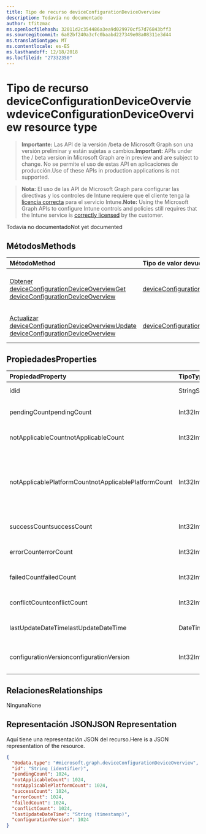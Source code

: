 ```yaml
---
title: Tipo de recurso deviceConfigurationDeviceOverview
description: Todavía no documentado
author: tfitzmac
ms.openlocfilehash: 32011d2c354486a3ea9d029970cf57d76843bff3
ms.sourcegitcommit: 6a82bf240a3cfc0baabd227349e08a08311e3d44
ms.translationtype: MT
ms.contentlocale: es-ES
ms.lasthandoff: 12/18/2018
ms.locfileid: "27332350"
---
```

# <a name="deviceconfigurationdeviceoverview-resource-type"></a><span data-ttu-id="78b0f-103">Tipo de recurso deviceConfigurationDeviceOverview</span><span class="sxs-lookup"><span data-stu-id="78b0f-103">deviceConfigurationDeviceOverview resource type</span></span>

> <span data-ttu-id="78b0f-104">**Importante:** Las API de la versión /beta de Microsoft Graph son una versión preliminar y están sujetas a cambios.</span><span class="sxs-lookup"><span data-stu-id="78b0f-104">**Important:** APIs under the / beta version in Microsoft Graph are in preview and are subject to change.</span></span> <span data-ttu-id="78b0f-105">No se permite el uso de estas API en aplicaciones de producción.</span><span class="sxs-lookup"><span data-stu-id="78b0f-105">Use of these APIs in production applications is not supported.</span></span>

> <span data-ttu-id="78b0f-106">**Nota:** El uso de las API de Microsoft Graph para configurar las directivas y los controles de Intune requiere que el cliente tenga la [licencia correcta](https://go.microsoft.com/fwlink/?linkid=839381) para el servicio Intune.</span><span class="sxs-lookup"><span data-stu-id="78b0f-106">**Note:** Using the Microsoft Graph APIs to configure Intune controls and policies still requires that the Intune service is [correctly licensed](https://go.microsoft.com/fwlink/?linkid=839381) by the customer.</span></span>

<span data-ttu-id="78b0f-107">Todavía no documentado</span><span class="sxs-lookup"><span data-stu-id="78b0f-107">Not yet documented</span></span>
## <a name="methods"></a><span data-ttu-id="78b0f-108">Métodos</span><span class="sxs-lookup"><span data-stu-id="78b0f-108">Methods</span></span>
|<span data-ttu-id="78b0f-109">Método</span><span class="sxs-lookup"><span data-stu-id="78b0f-109">Method</span></span>|<span data-ttu-id="78b0f-110">Tipo de valor devuelto</span><span class="sxs-lookup"><span data-stu-id="78b0f-110">Return Type</span></span>|<span data-ttu-id="78b0f-111">Descripción</span><span class="sxs-lookup"><span data-stu-id="78b0f-111">Description</span></span>|
|:---|:---|:---|
|[<span data-ttu-id="78b0f-112">Obtener deviceConfigurationDeviceOverview</span><span class="sxs-lookup"><span data-stu-id="78b0f-112">Get deviceConfigurationDeviceOverview</span></span>](../api/intune-deviceconfig-deviceconfigurationdeviceoverview-get.md)|[<span data-ttu-id="78b0f-113">deviceConfigurationDeviceOverview</span><span class="sxs-lookup"><span data-stu-id="78b0f-113">deviceConfigurationDeviceOverview</span></span>](../resources/intune-deviceconfig-deviceconfigurationdeviceoverview.md)|<span data-ttu-id="78b0f-114">Lea las propiedades y las relaciones del objeto [deviceConfigurationDeviceOverview](../resources/intune-deviceconfig-deviceconfigurationdeviceoverview.md).</span><span class="sxs-lookup"><span data-stu-id="78b0f-114">Read properties and relationships of the [deviceConfigurationDeviceOverview](../resources/intune-deviceconfig-deviceconfigurationdeviceoverview.md) object.</span></span>|
|[<span data-ttu-id="78b0f-115">Actualizar deviceConfigurationDeviceOverview</span><span class="sxs-lookup"><span data-stu-id="78b0f-115">Update deviceConfigurationDeviceOverview</span></span>](../api/intune-deviceconfig-deviceconfigurationdeviceoverview-update.md)|[<span data-ttu-id="78b0f-116">deviceConfigurationDeviceOverview</span><span class="sxs-lookup"><span data-stu-id="78b0f-116">deviceConfigurationDeviceOverview</span></span>](../resources/intune-deviceconfig-deviceconfigurationdeviceoverview.md)|<span data-ttu-id="78b0f-117">Actualice las propiedades de un objeto [deviceConfigurationDeviceOverview](../resources/intune-deviceconfig-deviceconfigurationdeviceoverview.md).</span><span class="sxs-lookup"><span data-stu-id="78b0f-117">Update the properties of a [deviceConfigurationDeviceOverview](../resources/intune-deviceconfig-deviceconfigurationdeviceoverview.md) object.</span></span>|

## <a name="properties"></a><span data-ttu-id="78b0f-118">Propiedades</span><span class="sxs-lookup"><span data-stu-id="78b0f-118">Properties</span></span>
|<span data-ttu-id="78b0f-119">Propiedad</span><span class="sxs-lookup"><span data-stu-id="78b0f-119">Property</span></span>|<span data-ttu-id="78b0f-120">Tipo</span><span class="sxs-lookup"><span data-stu-id="78b0f-120">Type</span></span>|<span data-ttu-id="78b0f-121">Descripción</span><span class="sxs-lookup"><span data-stu-id="78b0f-121">Description</span></span>|
|:---|:---|:---|
|<span data-ttu-id="78b0f-122">id</span><span class="sxs-lookup"><span data-stu-id="78b0f-122">id</span></span>|<span data-ttu-id="78b0f-123">String</span><span class="sxs-lookup"><span data-stu-id="78b0f-123">String</span></span>|<span data-ttu-id="78b0f-124">Clave de la entidad.</span><span class="sxs-lookup"><span data-stu-id="78b0f-124">Key of the entity.</span></span>|
|<span data-ttu-id="78b0f-125">pendingCount</span><span class="sxs-lookup"><span data-stu-id="78b0f-125">pendingCount</span></span>|<span data-ttu-id="78b0f-126">Int32</span><span class="sxs-lookup"><span data-stu-id="78b0f-126">Int32</span></span>|<span data-ttu-id="78b0f-127">Número de dispositivos pendientes</span><span class="sxs-lookup"><span data-stu-id="78b0f-127">Number of pending devices</span></span>|
|<span data-ttu-id="78b0f-128">notApplicableCount</span><span class="sxs-lookup"><span data-stu-id="78b0f-128">notApplicableCount</span></span>|<span data-ttu-id="78b0f-129">Int32</span><span class="sxs-lookup"><span data-stu-id="78b0f-129">Int32</span></span>|<span data-ttu-id="78b0f-130">Número de dispositivos no aplicables</span><span class="sxs-lookup"><span data-stu-id="78b0f-130">Number of not applicable devices</span></span>|
|<span data-ttu-id="78b0f-131">notApplicablePlatformCount</span><span class="sxs-lookup"><span data-stu-id="78b0f-131">notApplicablePlatformCount</span></span>|<span data-ttu-id="78b0f-132">Int32</span><span class="sxs-lookup"><span data-stu-id="78b0f-132">Int32</span></span>|<span data-ttu-id="78b0f-133">Número de dispositivos no aplicables debido a la plataforma de error de coincidencia y la directiva</span><span class="sxs-lookup"><span data-stu-id="78b0f-133">Number of not applicable devices due to mismatch platform and policy</span></span>|
|<span data-ttu-id="78b0f-134">successCount</span><span class="sxs-lookup"><span data-stu-id="78b0f-134">successCount</span></span>|<span data-ttu-id="78b0f-135">Int32</span><span class="sxs-lookup"><span data-stu-id="78b0f-135">Int32</span></span>|<span data-ttu-id="78b0f-136">Número de dispositivos correctos</span><span class="sxs-lookup"><span data-stu-id="78b0f-136">Number of succeeded devices</span></span>|
|<span data-ttu-id="78b0f-137">errorCount</span><span class="sxs-lookup"><span data-stu-id="78b0f-137">errorCount</span></span>|<span data-ttu-id="78b0f-138">Int32</span><span class="sxs-lookup"><span data-stu-id="78b0f-138">Int32</span></span>|<span data-ttu-id="78b0f-139">Número de dispositivos con error</span><span class="sxs-lookup"><span data-stu-id="78b0f-139">Number of error devices</span></span>|
|<span data-ttu-id="78b0f-140">failedCount</span><span class="sxs-lookup"><span data-stu-id="78b0f-140">failedCount</span></span>|<span data-ttu-id="78b0f-141">Int32</span><span class="sxs-lookup"><span data-stu-id="78b0f-141">Int32</span></span>|<span data-ttu-id="78b0f-142">Número de dispositivos erróneos</span><span class="sxs-lookup"><span data-stu-id="78b0f-142">Number of failed devices</span></span>|
|<span data-ttu-id="78b0f-143">conflictCount</span><span class="sxs-lookup"><span data-stu-id="78b0f-143">conflictCount</span></span>|<span data-ttu-id="78b0f-144">Int32</span><span class="sxs-lookup"><span data-stu-id="78b0f-144">Int32</span></span>|<span data-ttu-id="78b0f-145">Número de dispositivos en conflicto</span><span class="sxs-lookup"><span data-stu-id="78b0f-145">Number of devices in conflict</span></span>|
|<span data-ttu-id="78b0f-146">lastUpdateDateTime</span><span class="sxs-lookup"><span data-stu-id="78b0f-146">lastUpdateDateTime</span></span>|<span data-ttu-id="78b0f-147">DateTimeOffset</span><span class="sxs-lookup"><span data-stu-id="78b0f-147">DateTimeOffset</span></span>|<span data-ttu-id="78b0f-148">Última hora de actualización</span><span class="sxs-lookup"><span data-stu-id="78b0f-148">Last update time</span></span>|
|<span data-ttu-id="78b0f-149">configurationVersion</span><span class="sxs-lookup"><span data-stu-id="78b0f-149">configurationVersion</span></span>|<span data-ttu-id="78b0f-150">Int32</span><span class="sxs-lookup"><span data-stu-id="78b0f-150">Int32</span></span>|<span data-ttu-id="78b0f-151">Versión de la directiva para esa información general</span><span class="sxs-lookup"><span data-stu-id="78b0f-151">Version of the policy for that overview</span></span>|

## <a name="relationships"></a><span data-ttu-id="78b0f-152">Relaciones</span><span class="sxs-lookup"><span data-stu-id="78b0f-152">Relationships</span></span>
<span data-ttu-id="78b0f-153">Ninguna</span><span class="sxs-lookup"><span data-stu-id="78b0f-153">None</span></span>
## <a name="json-representation"></a><span data-ttu-id="78b0f-154">Representación JSON</span><span class="sxs-lookup"><span data-stu-id="78b0f-154">JSON Representation</span></span>
<span data-ttu-id="78b0f-155">Aquí tiene una representación JSON del recurso.</span><span class="sxs-lookup"><span data-stu-id="78b0f-155">Here is a JSON representation of the resource.</span></span>
<!-- {
  "blockType": "resource",
  "keyProperty": "id",
  "@odata.type": "microsoft.graph.deviceConfigurationDeviceOverview"
}
-->
``` json
{
  "@odata.type": "#microsoft.graph.deviceConfigurationDeviceOverview",
  "id": "String (identifier)",
  "pendingCount": 1024,
  "notApplicableCount": 1024,
  "notApplicablePlatformCount": 1024,
  "successCount": 1024,
  "errorCount": 1024,
  "failedCount": 1024,
  "conflictCount": 1024,
  "lastUpdateDateTime": "String (timestamp)",
  "configurationVersion": 1024
}
```





